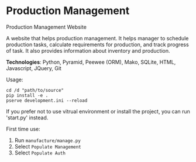# Production Management
Production Management Website

A website that helps production management. It helps manager to schedule production tasks, calculate 
requirements for production, and track progress of task. It also provides information about inventory and 
production. 

**Technologies**: Python, Pyramid, Peewee (ORM), Mako, SQLite, HTML, Javascript, JQuery, Git


Usage:
```
cd /d "path/to/source"
pip install -e .
pserve development.ini --reload
```
If you prefer not to use vitrual environment or install the project, you can run 'start.py' instead.


First time use:
1. Run `manufacture/manage.py`
2. Select `Populate Management`
3. Select `Populate Auth`
